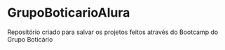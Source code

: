 # GrupoBoticarioAlura
Repositório criado para salvar os projetos feitos através do Bootcamp do Grupo Boticário
